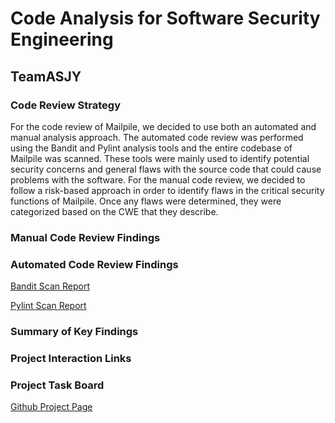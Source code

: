 # Code Analysis for Software Security Engineering
## TeamASJY

### Code Review Strategy

For the code review of Mailpile, we decided to use both an automated and manual analysis approach. The automated code review was performed using the Bandit and Pylint analysis tools and the entire codebase of Mailpile was scanned. These tools were mainly used to identify potential security concerns and general flaws with the source code that could cause problems with the software. For the manual code review, we decided to follow a risk-based approach in order to identify flaws in the critical security functions of Mailpile. Once any flaws were determined, they were categorized based on the CWE that they describe.

### Manual Code Review Findings

### Automated Code Review Findings

[Bandit Scan Report](https://github.com/SethRedwine/CSCI8420-TeamASJY/blob/master/CodeAnalysis/BanditReport.txt)

[Pylint Scan Report](https://github.com/SethRedwine/CSCI8420-TeamASJY/blob/master/CodeAnalysis/PylintReport.txt)

### Summary of Key Findings

### Project Interaction Links 

### Project Task Board
[Github Project Page](https://github.com/SethRedwine/CSCI8420-TeamASJY/projects/6)
